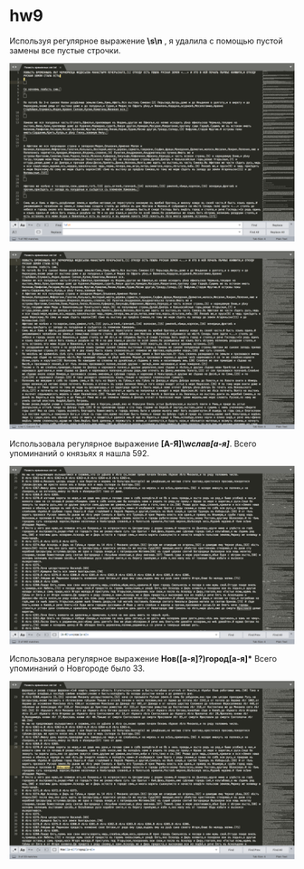 # hw9

Используя регулярное выражение __\s\n__ , я удалила с помощью пустой замены все пустые строчки. 

![](https://github.com/anitabakaeva/hw9/blob/master/%D0%A1%D0%BD%D0%B8%D0%BC%D0%BE%D0%BA%20%D1%8D%D0%BA%D1%80%D0%B0%D0%BD%D0%B0%202018-06-02%20%D0%B2%201.06.27.png)

![](https://github.com/anitabakaeva/hw9/blob/master/%D0%A1%D0%BD%D0%B8%D0%BC%D0%BE%D0%BA%20%D1%8D%D0%BA%D1%80%D0%B0%D0%BD%D0%B0%202018-06-02%20%D0%B2%201.06.35.png?raw=true)

Использовала регулярное выражение __[А-Я]\w*слав[а-я]*__. Всего упоминаний о князьях я нашла 592.

![](https://github.com/anitabakaeva/hw9/blob/master/%D0%A1%D0%BD%D0%B8%D0%BC%D0%BE%D0%BA%20%D1%8D%D0%BA%D1%80%D0%B0%D0%BD%D0%B0%202018-06-02%20%D0%B2%201.54.42.png?raw=true)

Использовала регулярное выражение __Нов([а-я]?)город[а-я]*__ Всего упоминаний о Новгороде было 33.

![](https://github.com/anitabakaeva/hw9/blob/master/%D0%A1%D0%BD%D0%B8%D0%BC%D0%BE%D0%BA%20%D1%8D%D0%BA%D1%80%D0%B0%D0%BD%D0%B0%202018-06-02%20%D0%B2%201.57.36.png?raw=true)
